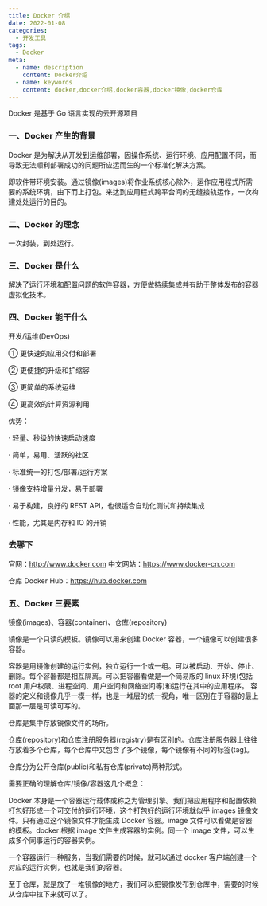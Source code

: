 ```yaml
---
title: Docker 介绍
date: 2022-01-08
categories:
  - 开发工具
tags:
  - Docker
meta:
  - name: description
    content: Docker介绍
  - name: keywords
    content: docker,docker介绍,docker容器,docker镜像,docker仓库
---
```


<!-- ## Docker介绍 -->

Docker 是基于 Go 语言实现的云开源项目

### 一、Docker 产生的背景

Docker 是为解决从开发到运维部署，因操作系统、运行环境、应用配置不同，而导致无法顺利部署成功的问题所应运而生的一个标准化解决方案。

即软件带环境安装。通过镜像(images)将作业系统核心除外，运作应用程式所需要的系统环境，由下而上打包。来达到应用程式跨平台间的无缝接轨运作，一次构建处处运行的目的。

### 二、Docker 的理念

一次封装，到处运行。

### 三、Docker 是什么

解决了运行环境和配置问题的软件容器，方便做持续集成并有助于整体发布的容器虚拟化技术。

### 四、Docker 能干什么

开发/运维(DevOps)

① 更快速的应用交付和部署

② 更便捷的升级和扩缩容

③ 更简单的系统运维

④ 更高效的计算资源利用

优势：

· 轻量、秒级的快速启动速度

· 简单，易用、活跃的社区

· 标准统一的打包/部署/运行方案

· 镜像支持增量分发，易于部署

· 易于构建，良好的 REST API，也很适合自动化测试和持续集成

· 性能，尤其是内存和 IO 的开销

### 去哪下

官网：http://www.docker.com 中文网站：https://www.docker-cn.com

仓库 Docker Hub：https://hub.docker.com

### 五、Docker 三要素

镜像(images)、容器(container)、仓库(repository)

镜像是一个只读的模板。镜像可以用来创建 Docker 容器，一个镜像可以创建很多容器。

容器是用镜像创建的运行实例，独立运行一个或一组。可以被启动、开始、停止、删除。每个容器都是相互隔离。可以把容器看做是一个简易版的 linux 环境(包括 root 用户权限、进程空间、用户空间和网络空间等)和运行在其中的应用程序。 容器的定义和镜像几乎一模一样，也是一堆层的统一视角，唯一区别在于容器的最上面那一层是可读可写的。

仓库是集中存放镜像文件的场所。

仓库(repository)和仓库注册服务器(registry)是有区别的。仓库注册服务器上往往存放着多个仓库，每个仓库中又包含了多个镜像，每个镜像有不同的标签(tag)。

仓库分为公开仓库(public)和私有仓库(private)两种形式。

需要正确的理解仓库/镜像/容器这几个概念：

Docker 本身是一个容器运行载体或称之为管理引擎。我们把应用程序和配置依赖打包好形成一个可交付的运行环境，这个打包好的运行环境就似乎 images 镜像文件。只有通过这个镜像文件才能生成 Docker 容器。image 文件可以看做是容器的模板。docker 根据 image 文件生成容器的实例。同一个 image 文件，可以生成多个同事运行的容器实例。

一个容器运行一种服务，当我们需要的时候，就可以通过 docker 客户端创建一个对应的运行实例，也就是我们的容器。

至于仓库，就是放了一堆镜像的地方，我们可以把镜像发布到仓库中，需要的时候从仓库中拉下来就可以了。
